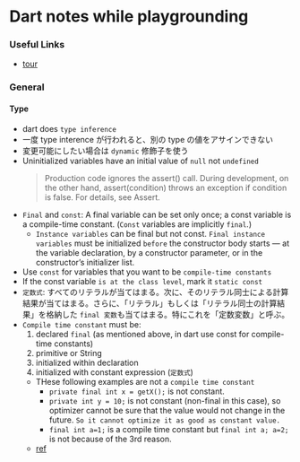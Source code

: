 # Dart notes while playgrounding

### Useful Links

- [tour](https://dart.dev/guides/language/language-tour)

### General

#### Type

- dart does `type inference`
- 一度 type interence が行われると、別の type の値をアサインできない
- 変更可能にしたい場合は `dynamic` 修飾子を使う
- Uninitialized variables have an initial value of `null` not `undefined`
  > Production code ignores the assert() call. During development, on the other hand, assert(condition) throws an exception if condition is false. For details, see Assert.
- `Final` and `const`: A final variable can be set only once; a const variable is a compile-time constant. (`Const` variables are implicitly `final`.)
  - `Instance variables` can be final but not const. `Final instance variables` must be initialized `before` the constructor body starts — at the variable declaration, by a constructor parameter, or in the constructor’s initializer list.
- Use `const` for variables that you want to be `compile-time constants`
- If the const variable `is at the class level`, mark it `static const`
- `定数式`: すべてのリテラルが当てはまる。次に、そのリテラル同士による計算結果が当てはまる。さらに、「リテラル」もしくは「リテラル同士の計算結果」を格納した `final 変数`も当てはまる。特にこれを「定数変数」と呼ぶ。
- `Compile time constant` must be:
  1. declared `final` (as mentioned above, in dart use const for compile-time constants)
  2. primitive or String
  3. initialized within declaration
  4. initialized with constant expression (`定数式`)
  - THese following examples are not a `compile time constant`
    - `private final int x = getX();` is not constant.
    - `private int y = 10;` is not constant (non-final in this case), so optimizer cannot be sure that the value would not change in the future. `So it cannot optimize it as good as constant value.`
    - `final int a=1;` is a compile time constant but `final int a; a=2;` is not because of the 3rd reason.
  - [ref](https://stackoverflow.com/questions/9082971/compile-time-constants-and-variables)
